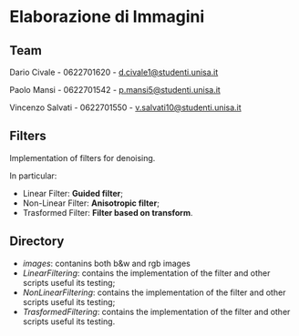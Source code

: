 # Elaborazione di Immagini

## Team 

Dario Civale - 0622701620 - d.civale1@studenti.unisa.it

Paolo Mansi - 0622701542 - p.mansi5@studenti.unisa.it

Vincenzo Salvati - 0622701550 - v.salvati10@studenti.unisa.it

## Filters

Implementation of filters for denoising.

In particular:
- Linear Filter: **Guided filter**;
- Non-Linear Filter: **Anisotropic filter**;
- Trasformed Filter: **Filter based on transform**.

## Directory

- _images_: contanins both b&w and rgb images
- _LinearFiltering_: contains the implementation of the filter and other scripts useful its testing;
- _NonLinearFiltering_: contains the implementation of the filter and other scripts useful its testing;
- _TrasformedFiltering_: contains the implementation of the filter and other scripts useful its testing.
